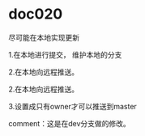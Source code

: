 # doc020
尽可能在本地实现更新

1.在本地进行提交，
  维护本地的分支

  
2.在本地向远程推送。


2.在本地向远程推送。

3.设置成只有owner才可以推送到master


comment：这是在dev分支做的修改。